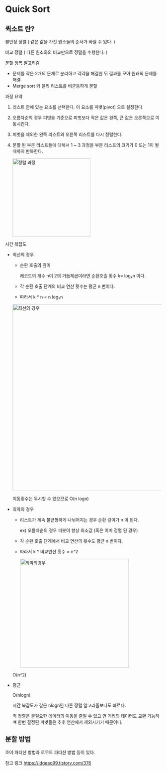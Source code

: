 # Quick Sort

## 퀵소트 란?

불안정 정렬 ( 같은 값을 가진 원소들의 순서가 바뀔 수 있다. )

비교 정렬 ( 다른 원소와의 비교만으로 정렬을 수행한다. )

분할 정복 알고리즘

- 문제를 작은 2개의 문제로 분리하고 각각을 해결한 뒤 결과를 모아 원래의 문제를 해결
- Merge sort 와 달리 리스트를 비균등하게 분할

과정 요약

1. 리스트 안에 있는 요소를 선택한다. 이 요소를 피벗(pivot) 으로 설정한다.

2. 오름차순의 경우 피벗을 기준으로 피벗보다 작은 값은 왼쪽, 큰 값은 오른쪽으로 이동시킨다.

3. 피벗을 제외한 왼쪽 리스트와 오른쪽 리스트를 다시 정렬한다.

4. 분할 된 부분 리스트들에 대해서 1 ~ 3 과정을 부분 리스트의 크기가 0 또는 1이 될 때까지 반복한다.

   <img src="https://gmlwjd9405.github.io/images/algorithm-quick-sort/quick-sort-concepts.png" alt="정렬 과정" width="250;" />

시간 복잡도

- 최선의 경우

  - 순환 호출의 깊이

    레코드의 개수 n이 2의 거듭제곱이라면 순환호출 횟수 k= log₂n 이다.

  - 각 순환 호출 단계의 비교 연산 횟수는 평균 n 번이다.

  - 따라서 k * n = n log₂n

  <img src="https://gmlwjd9405.github.io/images/algorithm-quick-sort/sort-time-complexity-etc1.png" alt="최선의 경우" width="600;" />

  이동횟수는 무시할 수 있으므로 O(n logn)

- 최악의 경우

  - 리스트가 계속 불균형하게 나뉘어지는 경우 순환 깊이가 n 이 된다.

    ex) 오름차순의 경우 피봇이 항상 최소값 (혹은 이미 정렬 된 경우)

  - 각 순환 호출 단계에서 비교 연산의 횟수도 평균 n 번이다.

  - 따라서 k * 비교연산 횟수 = n^2

    <img src="https://gmlwjd9405.github.io/images/algorithm-quick-sort/sort-time-complexity-etc2.png" alt="최악의경우" width="350;" />

  O(n^2)

- 평균

  O(nlogn)

  시간 복잡도가 같은 nlogn인 다른 정렬 알고리즘보다도 빠르다.

  퀵 정렬은 불필요한 데이터의 이동을 줄일 수 있고 먼 거리의 데이터도 교환 가능하며 한번 결정된 피벗들은 추후 연산에서 제외시키기 때문이다.



## 분할 방법

호어 파티션 방법과 로무토 파티션 방법 등이 있다.

참고 링크 https://ldgeao99.tistory.com/376 



